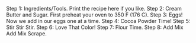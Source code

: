 Step 1: Ingredients/Tools. Print the recipe here if you like. 
Step 2: Cream Butter and Sugar. First preheat your oven to 350 F (176 C). 
Step 3: Eggs! Now we add in our eggs one at a time. 
Step 4: Cocoa Powder Time! 
Step 5: Stir Stir Stir. 
Step 6: Love That Color! 
Step 7: Flour Time. Step 
8: Add Mix Add Mix Scrape.
